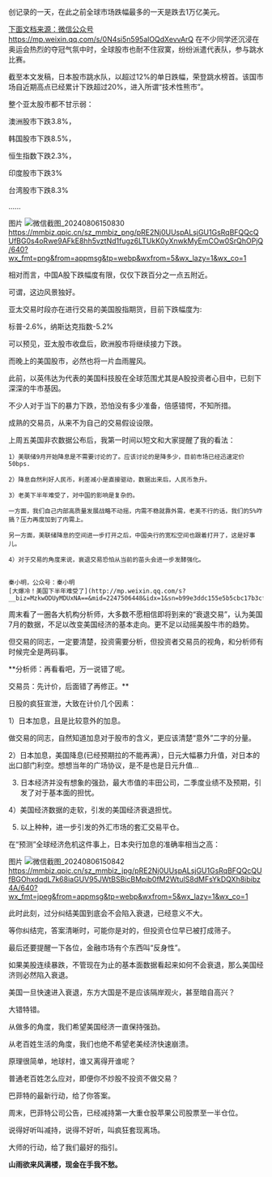 创记录的一天，在此之前全球市场跌幅最多的一天是跌去1万亿美元。

[下面文档来源：微信公众号https://mp.weixin.qq.com/s/0N4si5n595alOQdXevvArQ](https://mp.weixin.qq.com/s/0N4si5n595alOQdXevvArQ)
在不少同学还沉浸在奥运会热烈的夺冠气氛中时，全球股市也耐不住寂寞，纷纷派遣代表队，参与跳水比赛。

截至本文发稿，日本股市跳水队，以超过12%的单日跌幅，荣登跳水榜首。该国市场自近期高点已经累计下跌超过20%，进入所谓“技术性熊市”。

整个亚太股市都不甘示弱：

澳洲股市下跌3.8%，

韩国股市下跌8.5%，

恒生指数下跌2.3%，

印度股市下跌3%

台湾股市下跌8.3%

......

图片
![微信截图_20240806150830](https://github.com/user-attachments/assets/f74a5d42-6a44-48e7-a8ca-58c1ee7d3717)
https://mmbiz.qpic.cn/sz_mmbiz_png/pRE2Nj0UUspALsjGU1GsRqBFQQcQUfBG0s4oRwe9AFkE8hh5vztNd1fugz6LTUkK0yXnwkMyEmCOw0SrQhOPjQ/640?wx_fmt=png&from=appmsg&tp=webp&wxfrom=5&wx_lazy=1&wx_co=1

相对而言，中国A股下跌幅度有限，仅仅下跌百分之一点五附近。

可谓，这边风景独好。

亚太交易时段亦在进行交易的美国股指期货，目前下跌幅度为:

标普-2.6%，纳斯达克指数-5.2%

可以预见，亚太股市收盘后，欧洲股市将继续接力下跌。

而晚上的美国股市，必然也将一片血雨腥风。

此前，以英伟达为代表的美国科技股在全球范围尤其是A股投资者心目中，已刻下深深的牛市基因。

不少人对于当下的暴力下跌，恐怕没有多少准备，倍感错愕，不知所措。

成熟的交易员，从来不为自己的交易假设设限。

上周五美国非农数据公布后，我第一时间以短文和大家提醒了我的看法：

    1）美联储9月开始降息是不需要讨论的了。应该讨论的是降多少，目前市场已经迅速定价50bps.

    2）降息自然利好人民币，利差减小是直接驱动，数据出来后，人民币急升。

    3）老美下半年难受了，对中国的影响是复杂的。

    一方面，我们自己内部高质量发展战略不动摇，内需不稳就靠外需，老美不行的话，我们的5%咋搞？压力再度加到了内需上。

    另一方面，美联储降息的空间进一步打开之后，中国央行的宽松空间也跟着打开了，这是好事儿。

    4）对于交易的角度来说，衰退交易恐怕从当前的苗头会进一步发酵强化。


    秦小明，公众号：秦小明
    [大爆冷！美国下半年难受了](http://mp.weixin.qq.com/s?__biz=MzkwODUyMDUxNA==&mid=2247506448&idx=1&sn=b99e3ddc155e5b5cbc17b3cfb7e48796&chksm=c0ca273df7bdae2b1b84c8a9f188d149838df8ca4d6bef863b2209fe564e56ebcedd6b540bf6#rd)

周末看了一圈各大机构分析师，大多数不愿相信即将到来的“衰退交易”，认为美国7月的数据，不足以改变美国经济的基本走向。更不足以动摇美股牛市的趋势。

但交易的同志，一定要清楚，投资需要分析，但投资者交易员的视角，和分析师有时候完全是两码事。

**分析师：再看看吧，万一说错了呢。

交易员：先计价，后面错了再修正。**

日股的疯狂宣泄，大致在计价几个因素：

1）日本加息，且是比较意外的加息。

做交易的同志，自然知道加息对于股市的含义，更应该清楚“意外”二字的分量。

2）日本加息，美国降息(已经预期拉的不能再满），日元大幅暴力升值，对日本的出口部门利空。想想当年的广场协议，是不是也是日元升值...

3) 日本经济并没有想象的强劲，最大市值的丰田公司，二季度业绩不及预期，引发了对于基本面的担忧。

4）美国经济数据的走软，引发的美国经济衰退担忧。

5) 以上种种，进一步引发的外汇市场的套汇交易平仓。

在“预测”全球经济危机这件事上，日本央行加息的准确率相当之高：

图片
![微信截图_20240806150842](https://github.com/user-attachments/assets/937b8204-a2b3-4e2a-b776-73c06f143e64)
https://mmbiz.qpic.cn/sz_mmbiz_jpg/pRE2Nj0UUspALsjGU1GsRqBFQQcQUfBGOhxdqdL7k68iaGUV95JWtBSBicBMpib0fM2WtulS8dMFsYkDQXh8ibibz4A/640?wx_fmt=jpeg&from=appmsg&tp=webp&wxfrom=5&wx_lazy=1&wx_co=1

此时此刻，过分纠结美国到底会不会陷入衰退，已经意义不大。

等你纠结完，答案清晰时，可能你是对的，但投资仓位早已被打成筛子。

最后还要提醒一下各位，金融市场有个东西叫“反身性”。

如果美股连续暴跌，不管现在为止的基本面数据看起来如何不会衰退，那么美国经济则必然陷入衰退。

美国一旦快速进入衰退，东方大国是不是应该隔岸观火，甚至暗自高兴？

大错特错。

从做多的角度，我们希望美国经济一直保持强劲。

从老百姓生活的角度，我们也绝不希望老美经济快速崩溃。

原理很简单，地球村，谁又离得开谁呢？

普通老百姓怎么应对，即便你不炒股不投资不做交易？

巴菲特的最新行动，给了你答案。

周末，巴菲特公司公告，已经减持第一大重仓股苹果公司股票至一半仓位。

说得好听叫减持，说得不好听，叫疯狂套现离场。

大师的行动，给了我们最好的指引。

**山雨欲来风满楼，现金在手我不愁。**
